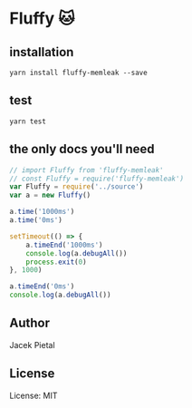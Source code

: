 # Fluffy 🐱

## installation

`yarn install fluffy-memleak --save`

## test

`yarn test`

## the only docs you'll need

```javascript
// import Fluffy from 'fluffy-memleak'
// const Fluffy = require('fluffy-memleak')
var Fluffy = require('../source')
var a = new Fluffy()

a.time('1000ms')
a.time('0ms')

setTimeout(() => {
	a.timeEnd('1000ms')
	console.log(a.debugAll())
	process.exit(0)
}, 1000)

a.timeEnd('0ms')
console.log(a.debugAll())
```

## Author

Jacek Pietal

## License

License: MIT
